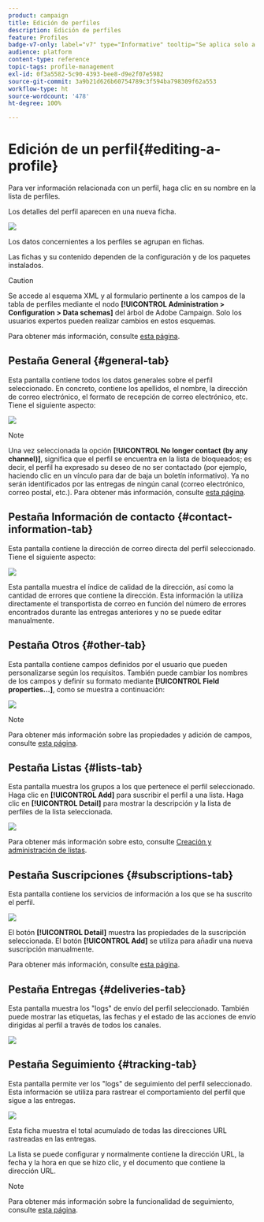 ```yaml
---
product: campaign
title: Edición de perfiles
description: Edición de perfiles
feature: Profiles
badge-v7-only: label="v7" type="Informative" tooltip="Se aplica solo a Campaign Classic v7"
audience: platform
content-type: reference
topic-tags: profile-management
exl-id: 0f3a5582-5c90-4393-bee8-d9e2f07e5982
source-git-commit: 3a9b21d626b60754789c3f594ba798309f62a553
workflow-type: ht
source-wordcount: '478'
ht-degree: 100%

---
```


# Edición de un perfil{#editing-a-profile}



Para ver información relacionada con un perfil, haga clic en su nombre en la lista de perfiles.

Los detalles del perfil aparecen en una nueva ficha.

![](assets/s_user_recipient_edit.png)

Los datos concernientes a los perfiles se agrupan en fichas.

Las fichas y su contenido dependen de la configuración y de los paquetes instalados.

>[!CAUTION]
>
>Se accede al esquema XML y al formulario pertinente a los campos de la tabla de perfiles mediante el nodo **[!UICONTROL Administration > Configuration > Data schemas]** del árbol de Adobe Campaign. Solo los usuarios expertos pueden realizar cambios en estos esquemas.
>
>Para obtener más información, consulte [esta página](../../configuration/using/about-schema-edition.md).

## Pestaña General {#general-tab}

Esta pantalla contiene todos los datos generales sobre el perfil seleccionado. En concreto, contiene los apellidos, el nombre, la dirección de correo electrónico, el formato de recepción de correo electrónico, etc. Tiene el siguiente aspecto:

![](assets/s_ncs_user_profile_general_tab.png)

>[!NOTE]
>
>Una vez seleccionada la opción **[!UICONTROL No longer contact (by any channel)]**, significa que el perfil se encuentra en la lista de bloqueados; es decir, el perfil ha expresado su deseo de no ser contactado (por ejemplo, haciendo clic en un vínculo para dar de baja un boletín informativo). Ya no serán identificados por las entregas de ningún canal (correo electrónico, correo postal, etc.). Para obtener más información, consulte [esta página](../../delivery/using/understanding-quarantine-management.md).

## Pestaña Información de contacto {#contact-information-tab}

Esta pantalla contiene la dirección de correo directa del perfil seleccionado. Tiene el siguiente aspecto:

![](assets/s_ncs_user_profile_details_tab.png)

Esta pantalla muestra el índice de calidad de la dirección, así como la cantidad de errores que contiene la dirección. Esta información la utiliza directamente el transportista de correo en función del número de errores encontrados durante las entregas anteriores y no se puede editar manualmente.

## Pestaña Otros {#other-tab}

Esta pantalla contiene campos definidos por el usuario que pueden personalizarse según los requisitos. También puede cambiar los nombres de los campos y definir su formato mediante **[!UICONTROL Field properties...]**, como se muestra a continuación:

![](assets/s_ncs_user_profile_others_tab.png)

>[!NOTE]
>
>Para obtener más información sobre las propiedades y adición de campos, consulte [esta página](../../configuration/using/new-field-wizard.md).

## Pestaña Listas {#lists-tab}

Esta pantalla muestra los grupos a los que pertenece el perfil seleccionado. Haga clic en **[!UICONTROL Add]** para suscribir el perfil a una lista. Haga clic en **[!UICONTROL Detail]** para mostrar la descripción y la lista de perfiles de la lista seleccionada.

![](assets/s_ncs_user_profile_groups_tab_details.png)

Para obtener más información sobre esto, consulte [Creación y administración de listas](../../platform/using/creating-and-managing-lists.md).

## Pestaña Suscripciones {#subscriptions-tab}

Esta pantalla contiene los servicios de información a los que se ha suscrito el perfil.

![](assets/s_ncs_user_profile_subscript_tab_details.png)

El botón **[!UICONTROL Detail]** muestra las propiedades de la suscripción seleccionada. El botón **[!UICONTROL Add]** se utiliza para añadir una nueva suscripción manualmente.

Para obtener más información, consulte [esta página](../../delivery/using/managing-subscriptions.md).

## Pestaña Entregas {#deliveries-tab}

Esta pantalla muestra los &quot;logs&quot; de envío del perfil seleccionado. También puede mostrar las etiquetas, las fechas y el estado de las acciones de envío dirigidas al perfil a través de todos los canales.

![](assets/s_ncs_user_profile_delivery_tab.png)

## Pestaña Seguimiento {#tracking-tab}

Esta pantalla permite ver los &quot;logs&quot; de seguimiento del perfil seleccionado. Esta información se utiliza para rastrear el comportamiento del perfil que sigue a las entregas.

![](assets/s_ncs_user_profile_tracking_tab.png)

Esta ficha muestra el total acumulado de todas las direcciones URL rastreadas en las entregas.

La lista se puede configurar y normalmente contiene la dirección URL, la fecha y la hora en que se hizo clic, y el documento que contiene la dirección URL.

>[!NOTE]
>
>Para obtener más información sobre la funcionalidad de seguimiento, consulte [esta página](../../delivery/using/delivery-dashboard.md).
